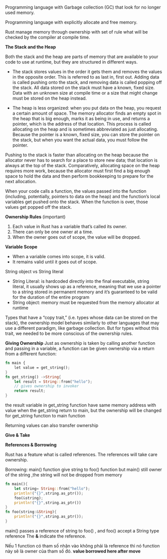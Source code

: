 Programming language with Garbage collection (GC)  that look for no longer used memory.

Programming language with explicitly allocate and free memory. 

Rust manage memory through ownership with set of rule what will be 
checked by the compiler at compile time. 

**The Stack and the Heap**

Both the stack and the heap are parts of memory that are available to your code to use at runtime,
 but they are structured in different ways.

   - The stack stores values in the order it gets them and removes the values in the opposite order.
    This is referred to as last in, first out. Adding data is called pushing onto the stack,
     and removing data is called popping off the stack.
   All data stored on the stack must have a known, fixed size. Data with an unknown size at compile time or a size that might change must be stored on the heap instead.
     
   -  The heap is less organized: when you put data on the heap, you request a certain amount of space.
    The memory allocator finds an empty spot in the heap that is big enough, marks it as being in use, and returns a pointer, which is the address of that location. 
    This process is called allocating on the heap and is sometimes abbreviated as just allocating. 
     Because the pointer is a known, fixed size, you can store the pointer on the stack,
      but when you want the actual data, you must follow the pointer.
    
Pushing to the stack is faster than allocating on the heap because the allocator never has to search
 for a place to store new data; that location is always at the top of the stack.
  Comparatively, allocating space on the heap requires more work,
   because the allocator must first find a big enough space to hold the data and then perform
    bookkeeping to prepare for the next allocation.

When your code calls a function, the values passed into the function (including, potentially, pointers to data on the heap) and the function’s local variables get pushed onto the stack. When the function is over, those values get popped off the stack.

**Ownership Rules** (important)
1. Each value in Rust has a variable that’s called its owner.
2. There can only be one owner at a time.
3. When the owner goes out of scope, the value will be dropped.

**Variable Scope**

   - When a variable comes into scope, it is valid.
   - It remains valid until it goes out of scope.


String object vs String literal
   - String Literal: is hardcoded directly into the final executable,
    string literal, it usually shows up as a reference, 
    meaning that we use a pointer to a string stored in permanent memory
    and it’s guaranteed to be valid for the duration of the entire program
   - String object: memory must be requested from the memory allocator at runtime


Types that have a “copy trait,” (i.e. types whose data can be stored on the stack),
the ownership model behaves similarly to other languages that may use a different paradigm,
like garbage collection. But for types without this trait,
 we needed to be more conscious of the ownership rules.


**Giving Ownership**
Just as ownership is taken by calling another function and passing in a variable,
 a function can be given ownership via a return from a different function:

```rust
fn main {
    let value = get_string();
}
fn get_string() ->String{
    let result = String::from("hello");
    // gives ownership to invoker
    return result;
}
```
the result variable in get_string function have same memory address with value when the get_string return to main,
but the ownership will be changed for get_string function to main function

Returning values can also transfer ownership

**Give & Take**


**References & Borrowing**

Rust has a feature what is called references. The references will take care ownership.

Borrowing: main() function give string to foo() function but main() still owner of the string
,the string will not be dropped from memory 
```rust
fn main(){
    let string= String::from("hello");
    println!("{}",string.as_ptr());
    foo(&string);
    println!("{}",string.as_ptr())
}
fn foo(string:&String){
    println!("{}",string.as_ptr());
}
```
main() passes a reference of string to foo() , and foo() accept a String type reference
The **&** indicate the reference. 

Nếu 1 function có tham số nhận vào không phải là reference thì nó function này sẽ là owner của tham số đó.
**value borrowed here after move**


